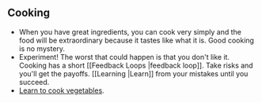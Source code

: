 ## Cooking

- When you have great ingredients, you can cook very simply and the food will be extraordinary because it tastes like what it is. Good cooking is no mystery.
- Experiment! The worst that could happen is that you don't like it. Cooking has a short [[Feedback Loops |feedback loop]]. Take risks and you'll get the payoffs. [[Learning |Learn]] from your mistakes until you succeed.
- [Learn to cook vegetables](https://www.youtube.com/watch?v=zKEwA__rOHk).